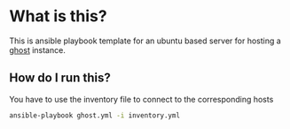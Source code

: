 # What is this?

This is ansible playbook template for an ubuntu based server for hosting a
[ghost](https://ghost.org) instance.

## How do I run this?

You have to use the inventory file to connect to the corresponding hosts

```bash
ansible-playbook ghost.yml -i inventory.yml
```
